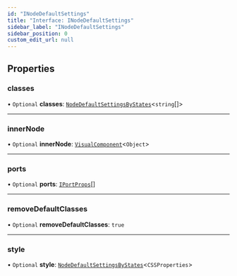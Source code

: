 ```yaml
---
id: "INodeDefaultSettings"
title: "Interface: INodeDefaultSettings"
sidebar_label: "INodeDefaultSettings"
sidebar_position: 0
custom_edit_url: null
---
```


## Properties

### classes

• `Optional` **classes**: [`NodeDefaultSettingsByStates`](../#nodedefaultsettingsbystates)<`string`[]\>

___

### innerNode

• `Optional` **innerNode**: [`VisualComponent`](../#visualcomponent)<`Object`\>

___

### ports

• `Optional` **ports**: [`IPortProps`](IPortProps)[]

___

### removeDefaultClasses

• `Optional` **removeDefaultClasses**: ``true``

___

### style

• `Optional` **style**: [`NodeDefaultSettingsByStates`](../#nodedefaultsettingsbystates)<`CSSProperties`\>
